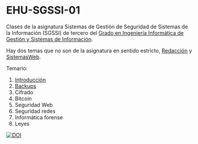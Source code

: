 # EHU-SGSSI-01

Clases de la asignatura Sistemas de Gestión de Seguridad de Sistemas de la Información (SGSSI) de tercero del [Grado en Ingeniería Informática de Gestión y Sistemas de Información](https://www.ehu.eus/es/grado-ingenieria-informatica-de-gestion-y-sistemas-de-informacion-bizkaia).

Hay dos temas que no son de la asignatura en sentido estricto, [Redacción](Redacción/Redacción.pdf) y [SistemasWeb](SistemasWeb/SistemasWeb.pdf).

Temario:

1. [Introducción](Introduccion/index.html)
2. [Backups](Backups/index.html)
3. Cifrado
4. Bitcoin
5. Seguridad Web
6. Seguridad redes
7. Informática forense
8. Leyes

[![DOI](https://zenodo.org/badge/334955028.svg)](https://zenodo.org/badge/latestdoi/334955028)
